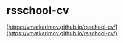 # rsschool-cv

[https://vmatkarimov.github.io/rsschool-cv/](https://vmatkarimov.github.io/rsschool-cv/)
